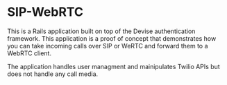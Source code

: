SIP-WebRTC
================

This is a Rails application built on top of the Devise authentication framework. This application is a proof of concept that demonstrates how you can take incoming calls over SIP or WeRTC and forward them to a WebRTC client.

The application handles user managment and mainipulates Twilio APIs but does not handle any call media.
